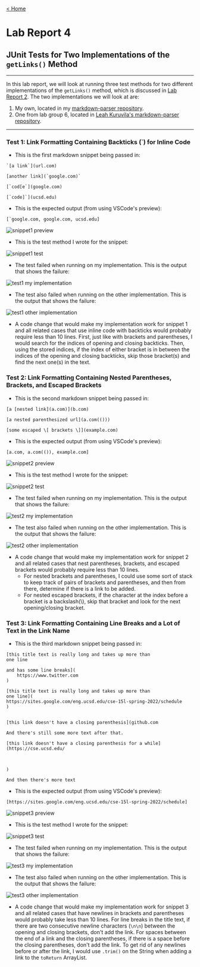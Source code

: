 [< Home](https://isabelwang30.github.io/cse15l-lab-reports/)
# Lab Report 4
## JUnit Tests for Two Implementations of the `getLinks()` Method
---
In this lab report, we will look at running three test methods for two different implementations of the `getLinks()` method, which is discussed in [Lab Report 2](https://isabelwang30.github.io/cse15l-lab-reports/lab-report-2-week-4.html). The two implementations we will look at are:
1. My own, located in my [markdown-parser repository](https://github.com/isabelwang30/markdown-parser).
2. One from lab group 6, located in [Leah Kuruvila's markdown-parser repository](https://github.com/leahkuruvila/markdown-parser).

---
### Test 1: Link Formatting Containing Backticks (`) for Inline Code
* This is the first markdown snippet being passed in: 

```
`[a link`](url.com)

[another link](`google.com)`

[`cod[e`](google.com)

[`code]`](ucsd.edu)
```
* This is the expected output (from using VSCode's preview):

```
[`google.com, google.com, ucsd.edu]
```
![snippet1 preview](https://user-images.githubusercontent.com/103291789/169705323-269e1566-583e-408b-a1ea-0ba32df153bc.jpeg)

* This is the test method I wrote for the snippet:

![snippet1 test](https://user-images.githubusercontent.com/103291789/169705353-72c7df39-be94-4a26-ae8d-2cd2386db93b.jpeg)

* The test failed when running on my implementation. This is the output that shows the failure:

![test1 my implementation](https://user-images.githubusercontent.com/103291789/169705366-09bdd19f-cf55-43c6-b198-dc6378a04365.jpeg)

* The test also failed when running on the other implementation. This is the output that shows the failure:

![test1 other implementation](https://user-images.githubusercontent.com/103291789/169705385-fcd60e9e-3ddb-46f8-ae5d-81e3aea055e0.jpeg)

* A code change that would make my implementation work for snippet 1 and all related cases that use inline code with backticks would probably require less than 10 lines. First, just like with brackets and parentheses, I would search for the indices of opening and closing backticks. Then, using the stored indices, if the index of either bracket is in between the indices of the opening and closing backticks, skip those bracket(s) and find the next one(s) in the text.

### Test 2: Link Formatting Containing Nested Parentheses, Brackets, and Escaped Brackets
* This is the second markdown snippet being passed in: 

```
[a [nested link](a.com)](b.com)

[a nested parenthesized url](a.com(()))

[some escaped \[ brackets \]](example.com)
```
* This is the expected output (from using VSCode's preview):

```
[a.com, a.com(()), example.com]
```
![snippet2 preview](https://user-images.githubusercontent.com/103291789/169705394-7fbc13e6-f403-4b41-a40e-e81e081ce47e.jpeg)

* This is the test method I wrote for the snippet:

![snippet2 test](https://user-images.githubusercontent.com/103291789/169705442-523b4d11-569b-410f-9085-30aa29adef0f.jpeg)

* The test failed when running on my implementation. This is the output that shows the failure:

![test2 my implementation](https://user-images.githubusercontent.com/103291789/169705460-fc47f776-5deb-4f61-96e9-e7058814813a.jpeg)

* The test also failed when running on the other implementation. This is the output that shows the failure:

![test2 other implementation](https://user-images.githubusercontent.com/103291789/169705475-3b190e6c-fdfd-4742-a544-96cca2804739.jpeg)

* A code change that would make my implementation work for snippet 2 and all related cases that nest parentheses, brackets, and escaped brackets would probably require less than 10 lines.
    * For nested brackets and parentheses, I could use some sort of stack to keep track of pairs of brackets and parentheses, and then from there, determine if there is a link to be added.
    * For nested escaped brackets, if the character at the index before a bracket is a backslash(\\), skip that bracket and look for the next opening/closing bracket.

### Test 3: Link Formatting Containing Line Breaks and a Lot of Text in the Link Name
* This is the third markdown snippet being passed in: 

```
[this title text is really long and takes up more than 
one line

and has some line breaks](
    https://www.twitter.com
)

[this title text is really long and takes up more than 
one line](
https://sites.google.com/eng.ucsd.edu/cse-15l-spring-2022/schedule
)


[this link doesn't have a closing parenthesis](github.com

And there's still some more text after that.

[this link doesn't have a closing parenthesis for a while](https://cse.ucsd.edu/



)

And then there's more text
```
* This is the expected output (from using VSCode's preview):

```
[https://sites.google.com/eng.ucsd.edu/cse-15l-spring-2022/schedule]
```
![snippet3 preview](https://user-images.githubusercontent.com/103291789/169705518-7b2e85a8-a3c8-4c3a-a83e-793e5bba196a.jpeg)

* This is the test method I wrote for the snippet:

![snippet3 test](https://user-images.githubusercontent.com/103291789/169713685-37b43b84-98ef-4e72-9655-d95f800c392c.jpeg)

* The test failed when running on my implementation. This is the output that shows the failure:

![test3 my implementation](https://user-images.githubusercontent.com/103291789/169713700-0330d684-6783-4fa7-b285-e8abaf344f22.jpeg)

* The test also failed when running on the other implementation. This is the output that shows the failure:

![test3 other implementation](https://user-images.githubusercontent.com/103291789/169713720-3b93ca4a-123e-4ef7-82d3-bab056d54179.jpeg)

* A code change that would make my implementation work for snippet 3 and all related cases that have newlines in brackets and parentheses would probably take less than 10 lines. For line breaks in the title text, if there are two consecutive newline characters (`\n\n`) between the opening and closing brackets, don't add the link. For spaces between the end of a link and the closing parentheses, if there is a space before the closing parentheses, don't add the link. To get rid of any newlines before or after the link, I would use `.trim()` on the String when adding a link to the `toReturn` ArrayList.
